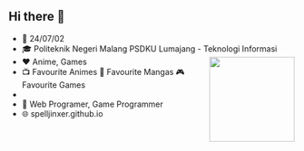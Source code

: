 <h2>Hi there 👋</h2>
<ul>
  <li>📆 24/07/02</li>
  <li>🎓 Politeknik Negeri Malang PSDKU Lumajang - Teknologi Informasi</li>
    <img src="./img/test1.gif" align="right" width=150px></img>
  <li>❤️ Anime, Games</li>
  <li>📺 Favourite Animes
📖 Favourite Mangas
🎮 Favourite Games</li>
  <li></li>
  <li>💙 Web Programer, Game Programmer</li>
  <li>🌐 spelljinxer.github.io</li>




</ul>

